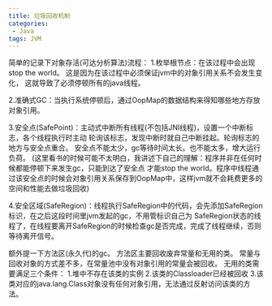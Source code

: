```yaml
---
title: 垃圾回收机制
categories:
 - Java
tags: JVM
---
```


简单的记录下对象存活(可达分析算法)流程：
1.枚举根节点：在该过程中会出现stop the world。
这是因为在该过程中必须保证jvm中的对象引用关系不会发生变化，
这就导致了必须停顿所有的java线程。

2.准确式GC：当执行系统停顿后，通过OopMap的数据结构来得知哪些地方存放对象引用。

3.安全点(SafePoint)：主动式中断所有线程(不包括JNI线程)，设置一个中断标志，各个线程执行时主动
轮询该标志，发现中断时就自己中断挂起。轮询标志的地方与安全点重合。
安全点不能太少，gc等待时间太长。也不能太多，增大运行负荷。
(这里看书的时候可能不太明白，我讲述下自己的理解：程序并非在任何时候都能停顿下来发生gc，只能到达了安全点
才能stop the world。程序中线程通过该安全点的时候会对象引用关系保存到OopMap中，这样jvm就不会耗费更多的
空间和性能去做垃圾回收)

4.安全区域(SafeRegion)：线程执行SafeRegion中的代码，会先添加SafeRegion标识，在之后这段时间里jvm发起的gc，不用管标识自己为
SafeRegion状态的线程了，在线程要离开SafeRegion的时候检查gc是否完成，完成了线程继续，否则等待离开信号。

额外提一下方法区(永久代)的gc。
方法区主要回收废弃常量和无用的类。
常量与回收对象的方式差不多，在常量池中没有对象引用的常量会被回收。
无用的类需要满足三个条件：
1.堆中不存在该类的实例
2.该类的Classloader已经被回收
3.该类对应的java.lang.Class对象没有任何对象引用，无法通过反射访问该类的方法。


